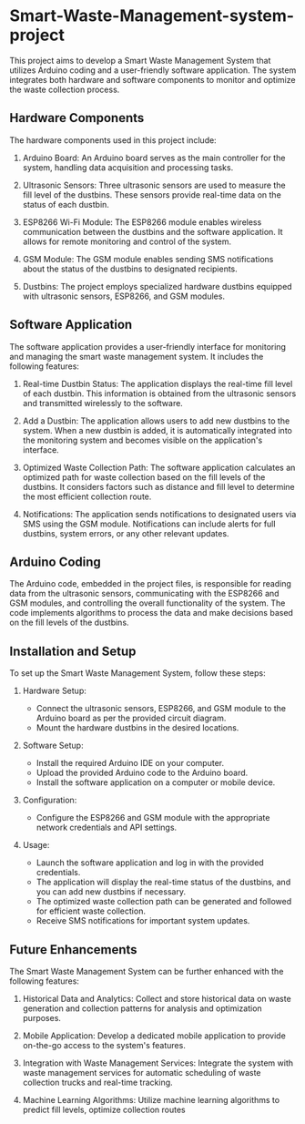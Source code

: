 # Smart-Waste-Management-system-project

This project aims to develop a Smart Waste Management System that utilizes Arduino coding and a user-friendly software application. The system integrates both hardware and software components to monitor and optimize the waste collection process.

## Hardware Components

The hardware components used in this project include:

1. Arduino Board: An Arduino board serves as the main controller for the system, handling data acquisition and processing tasks.

2. Ultrasonic Sensors: Three ultrasonic sensors are used to measure the fill level of the dustbins. These sensors provide real-time data on the status of each dustbin.

3. ESP8266 Wi-Fi Module: The ESP8266 module enables wireless communication between the dustbins and the software application. It allows for remote monitoring and control of the system.

4. GSM Module: The GSM module enables sending SMS notifications about the status of the dustbins to designated recipients.

5. Dustbins: The project employs specialized hardware dustbins equipped with ultrasonic sensors, ESP8266, and GSM modules.

## Software Application

The software application provides a user-friendly interface for monitoring and managing the smart waste management system. It includes the following features:

1. Real-time Dustbin Status: The application displays the real-time fill level of each dustbin. This information is obtained from the ultrasonic sensors and transmitted wirelessly to the software.

2. Add a Dustbin: The application allows users to add new dustbins to the system. When a new dustbin is added, it is automatically integrated into the monitoring system and becomes visible on the application's interface.

3. Optimized Waste Collection Path: The software application calculates an optimized path for waste collection based on the fill levels of the dustbins. It considers factors such as distance and fill level to determine the most efficient collection route.

4. Notifications: The application sends notifications to designated users via SMS using the GSM module. Notifications can include alerts for full dustbins, system errors, or any other relevant updates.

## Arduino Coding

The Arduino code, embedded in the project files, is responsible for reading data from the ultrasonic sensors, communicating with the ESP8266 and GSM modules, and controlling the overall functionality of the system. The code implements algorithms to process the data and make decisions based on the fill levels of the dustbins.

## Installation and Setup

To set up the Smart Waste Management System, follow these steps:

1. Hardware Setup:
   - Connect the ultrasonic sensors, ESP8266, and GSM module to the Arduino board as per the provided circuit diagram.
   - Mount the hardware dustbins in the desired locations.

2. Software Setup:
   - Install the required Arduino IDE on your computer.
   - Upload the provided Arduino code to the Arduino board.
   - Install the software application on a computer or mobile device.

3. Configuration:
   - Configure the ESP8266 and GSM module with the appropriate network credentials and API settings.

4. Usage:
   - Launch the software application and log in with the provided credentials.
   - The application will display the real-time status of the dustbins, and you can add new dustbins if necessary.
   - The optimized waste collection path can be generated and followed for efficient waste collection.
   - Receive SMS notifications for important system updates.

## Future Enhancements

The Smart Waste Management System can be further enhanced with the following features:

1. Historical Data and Analytics: Collect and store historical data on waste generation and collection patterns for analysis and optimization purposes.

2. Mobile Application: Develop a dedicated mobile application to provide on-the-go access to the system's features.

3. Integration with Waste Management Services: Integrate the system with waste management services for automatic scheduling of waste collection trucks and real-time tracking.

4. Machine Learning Algorithms: Utilize machine learning algorithms to predict fill levels, optimize collection routes
